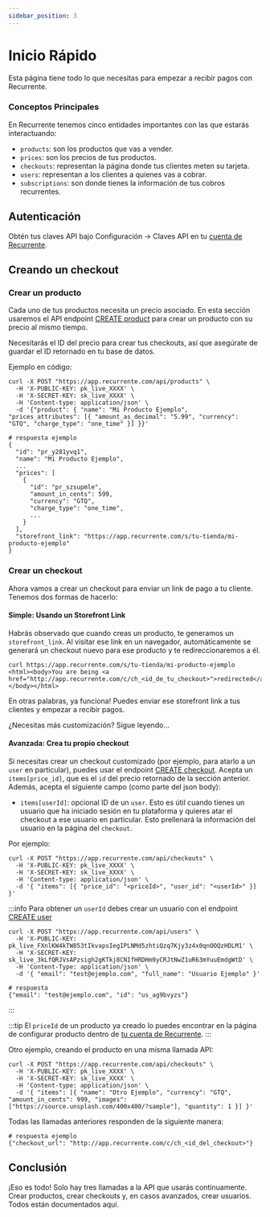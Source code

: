 ```yaml
---
sidebar_position: 3
---
```


# Inicio Rápido

Esta página tiene todo lo que necesitas para empezar a recibir pagos con
Recurrente.

### Conceptos Principales

En Recurrente tenemos cinco entidades importantes con las que estarás
interactuando:

- `products`: son los productos que vas a vender.
- `prices`: son los precios de tus productos.
- `checkouts`: representan la página donde tus clientes meten su tarjeta.
- `users`: representan a los clientes a quienes vas a cobrar.
- `subscriptions`: son donde tienes la información de tus cobros recurrentes.

## Autenticación

Obtén tus claves API bajo Configuración -> Claves API en tu [cuenta de Recurrente](https://app.recurrente.com).

## Creando un checkout

### Crear un producto

Cada uno de tus productos necesita un precio asociado. En esta sección usaremos
el API endpoint [CREATE product](#) para crear un producto con su precio al
mismo tiempo.

Necesitarás el ID del precio para crear tus checkouts, así que asegúrate de
guardar el ID retornado en tu base de datos.

Ejemplo en código:

```shell
curl -X POST "https://app.recurrente.com/api/products" \
  -H 'X-PUBLIC-KEY: pk_live_XXXX' \
  -H 'X-SECRET-KEY: sk_live_XXXX' \
  -H 'Content-type: application/json' \
  -d '{"product": { "name": "Mi Producto Ejemplo", "prices_attributes": [{ "amount_as_decimal": "5.99", "currency": "GTQ", "charge_type": "one_time" }] }}'
```

```shell
# respuesta ejemplo
{
  "id": "pr_y281yvq1",
  "name": "Mi Producto Ejemplo",
  ...
  "prices": [
    {
      "id": "pr_szsupmle",
      "amount_in_cents": 599,
      "currency": "GTQ",
      "charge_type": "one_time",
      ...
    }
  ],
  "storefront_link": "https://app.recurrente.com/s/tu-tienda/mi-producto-ejemplo"
}
```

### Crear un checkout

Ahora vamos a crear un checkout para enviar un link de pago a tu cliente.
Tenemos dos formas de hacerlo:

#### Simple: Usando un Storefront Link

Habrás observado que cuando creas un producto, te generamos un
`storefront_link`. Al visitar ese link en un navegador, automáticamente se
generará un checkout nuevo para ese producto y te redireccionaremos a él.

```shell
curl https://app.recurrente.com/s/tu-tienda/mi-producto-ejemplo
<html><body>You are being <a href="http://app.recurrente.com/c/ch_<id_de_tu_checkout>">redirected</a>.</body></html>
```

En otras palabras, ya funciona! Puedes enviar ese storefront link a tus
clientes y empezar a recibir pagos.

¿Necesitas más customización? Sigue leyendo...

#### Avanzada: Crea tu propio checkout

Si necesitas crear un checkout customizado (por ejemplo, para atarlo a un `user` en particular), puedes usar el endpoint [CREATE checkout](#). Acepta un `items[price_id]`, que es el `id` del precio retornado de la sección anterior. Además, acepta el siguiente campo (como parte del json body):

- `items[userId]`: opcional ID de un `user`. Esto es útil cuando tienes un usuario que ha iniciado sesión en tu plataforma y quieres atar el checkout a ese usuario en particular. Esto prellenará la información del usuario en la página del `checkout`.

Por ejemplo:

```shell
curl -X POST "https://app.recurrente.com/api/checkouts" \
  -H 'X-PUBLIC-KEY: pk_live_XXXX' \
  -H 'X-SECRET-KEY: sk_live_XXXX' \
  -H 'Content-type: application/json' \
  -d '{ "items": [{ "price_id": "<priceId>", "user_id": "<userId>" }] }'
```

:::info
Para obtener un `userId` debes crear un usuario con el endpoint [CREATE user](#)

```shell
curl -X POST "https://app.recurrente.com/api/users" \
  -H 'X-PUBLIC-KEY: pk_live_FXnlKW4kTW853tIkvapsIegIPLNMd5zhtiQzq7Kjy3z4x0qnOOQzHDLM1' \
  -H 'X-SECRET-KEY: sk_live_3kLfQRJVsAPzsigh2gKTkj8CNIfHRDHm9yCRJtNwZ1uR63mYuuEmdgWtD' \
  -H 'Content-Type: application/json' \
  -d '{ "email": "test@ejemplo.com", "full_name": "Usuario Ejemplo" }'

# respuesta
{"email": "test@ejemplo.com", "id": "us_ag9bvyzs"}
```
:::

:::tip
El `priceId` de un producto ya creado lo puedes encontrar en la página de configurar producto dentro de [tu cuenta de Recurrente](https://app.recurrente.com).
:::

Otro ejemplo, creando el producto en una misma llamada API:

```shell
curl -X POST "https://app.recurrente.com/api/checkouts" \
  -H 'X-PUBLIC-KEY: pk_live_XXXX' \
  -H 'X-SECRET-KEY: sk_live_XXXX' \
  -H 'Content-type: application/json' \
  -d '{ "items": [{ "name": "Otro Ejemplo", "currency": "GTQ", "amount_in_cents": 999, "images": ["https://source.unsplash.com/400x400/?sample"], "quantity": 1 }] }'
```


Todas las llamadas anteriores responden de la siguiente manera:

```shell
# respuesta ejemplo
{"checkout_url": "http://app.recurrente.com/c/ch_<id_del_checkout>"}
```

## Conclusión

¡Eso es todo! Solo hay tres llamadas a la API que usarás continuamente. Crear productos, crear checkouts y, en casos avanzados, crear usuarios. Todos están documentados aquí.
